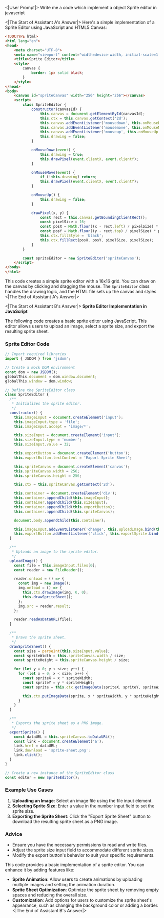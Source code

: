 <|User Prompt|>
Write me a code which implement a object Sprite editor in javascript

<|The Start of Assistant A's Answer|>
Here's a simple implementation of a Sprite Editor using JavaScript and HTML5 Canvas:

```html
<!DOCTYPE html>
<html lang="en">
<head>
    <meta charset="UTF-8">
    <meta name="viewport" content="width=device-width, initial-scale=1.0">
    <title>Sprite Editor</title>
    <style>
        canvas {
            border: 1px solid black;
        }
    </style>
</head>
<body>
    <canvas id="spriteCanvas" width="256" height="256"></canvas>
    <script>
        class SpriteEditor {
            constructor(canvasId) {
                this.canvas = document.getElementById(canvasId);
                this.ctx = this.canvas.getContext('2d');
                this.canvas.addEventListener('mousedown', this.onMouseDown.bind(this));
                this.canvas.addEventListener('mousemove', this.onMouseMove.bind(this));
                this.canvas.addEventListener('mouseup', this.onMouseUp.bind(this));
                this.drawing = false;
            }

            onMouseDown(event) {
                this.drawing = true;
                this.drawPixel(event.clientX, event.clientY);
            }

            onMouseMove(event) {
                if (!this.drawing) return;
                this.drawPixel(event.clientX, event.clientY);
            }

            onMouseUp() {
                this.drawing = false;
            }

            drawPixel(x, y) {
                const rect = this.canvas.getBoundingClientRect();
                const pixelSize = 16;
                const posX = Math.floor((x - rect.left) / pixelSize) * pixelSize;
                const posY = Math.floor((y - rect.top) / pixelSize) * pixelSize;
                this.ctx.fillStyle = 'black';
                this.ctx.fillRect(posX, posY, pixelSize, pixelSize);
            }
        }

        const spriteEditor = new SpriteEditor('spriteCanvas');
    </script>
</body>
</html>
```

This code creates a simple sprite editor with a 16x16 grid. You can draw on the canvas by clicking and dragging the mouse. The `SpriteEditor` class handles the drawing logic, and the HTML file sets up the canvas and styles.
<|The End of Assistant A's Answer|>

<|The Start of Assistant B's Answer|>
**Sprite Editor Implementation in JavaScript**

The following code creates a basic sprite editor using JavaScript. This editor allows users to upload an image, select a sprite size, and export the resulting sprite sheet.

### **Sprite Editor Code**

```javascript
// Import required libraries
import { JSDOM } from 'jsdom';

// Create a mock DOM environment
const dom = new JSDOM();
globalThis.document = dom.window.document;
globalThis.window = dom.window;

// Define the SpriteEditor class
class SpriteEditor {
  /**
   * Initializes the sprite editor.
   */
  constructor() {
    this.imageInput = document.createElement('input');
    this.imageInput.type = 'file';
    this.imageInput.accept = 'image/*';

    this.sizeInput = document.createElement('input');
    this.sizeInput.type = 'number';
    this.sizeInput.value = 32;

    this.exportButton = document.createElement('button');
    this.exportButton.textContent = 'Export Sprite Sheet';

    this.spriteCanvas = document.createElement('canvas');
    this.spriteCanvas.width = 256;
    this.spriteCanvas.height = 256;

    this.ctx = this.spriteCanvas.getContext('2d');

    this.container = document.createElement('div');
    this.container.appendChild(this.imageInput);
    this.container.appendChild(this.sizeInput);
    this.container.appendChild(this.exportButton);
    this.container.appendChild(this.spriteCanvas);

    document.body.appendChild(this.container);

    this.imageInput.addEventListener('change', this.uploadImage.bind(this));
    this.exportButton.addEventListener('click', this.exportSprite.bind(this));
  }

  /**
   * Uploads an image to the sprite editor.
   */
  uploadImage() {
    const file = this.imageInput.files[0];
    const reader = new FileReader();

    reader.onload = () => {
      const img = new Image();
      img.onload = () => {
        this.ctx.drawImage(img, 0, 0);
        this.drawSpriteSheet();
      };
      img.src = reader.result;
    };

    reader.readAsDataURL(file);
  }

  /**
   * Draws the sprite sheet.
   */
  drawSpriteSheet() {
    const size = parseInt(this.sizeInput.value);
    const spriteWidth = this.spriteCanvas.width / size;
    const spriteHeight = this.spriteCanvas.height / size;

    for (let y = 0; y < size; y++) {
      for (let x = 0; x < size; x++) {
        const spriteX = x * spriteWidth;
        const spriteY = y * spriteHeight;
        const sprite = this.ctx.getImageData(spriteX, spriteY, spriteWidth, spriteHeight);

        this.ctx.putImageData(sprite, x * spriteWidth, y * spriteHeight);
      }
    }
  }

  /**
   * Exports the sprite sheet as a PNG image.
   */
  exportSprite() {
    const dataURL = this.spriteCanvas.toDataURL();
    const link = document.createElement('a');
    link.href = dataURL;
    link.download = 'sprite-sheet.png';
    link.click();
  }
}

// Create a new instance of the SpriteEditor class
const editor = new SpriteEditor();
```

### **Example Use Cases**

1. **Uploading an Image**: Select an image file using the file input element.
2. **Selecting Sprite Size**: Enter a value in the number input field to set the sprite size.
3. **Exporting the Sprite Sheet**: Click the "Export Sprite Sheet" button to download the resulting sprite sheet as a PNG image.

### **Advice**

- Ensure you have the necessary permissions to read and write files.
- Adjust the sprite size input field to accommodate different sprite sizes.
- Modify the export button's behavior to suit your specific requirements.

This code provides a basic implementation of a sprite editor. You can enhance it by adding features like:

- **Sprite Animation**: Allow users to create animations by uploading multiple images and setting the animation duration.
- **Sprite Sheet Optimization**: Optimize the sprite sheet by removing empty spaces and reducing the overall size.
- **Customization**: Add options for users to customize the sprite sheet's appearance, such as changing the background color or adding a border.
<|The End of Assistant B's Answer|>